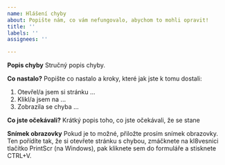 ```yaml
---
name: Hlášení chyby
about: Popište nám, co vám nefungovalo, abychom to mohli opravit!
title: ''
labels: ''
assignees: ''

---
```


**Popis chyby**
Stručný popis chyby.

**Co nastalo?**
Popište co nastalo a kroky, které jak jste k tomu dostali:
1. Otevřel/a jsem si stránku ...
2. Klikl/a jsem na ...
3. Zobrazila se chyba ...

**Co jste očekávali?**
Krátký popis toho, co jste očekávali, že se stane

**Snímek obrazovky**
Pokud je to možné, přiložte prosím snímek obrazovky. Ten pořídíte tak, že si otevřete stránku s chybou, zmáčknete na kl8vesnici tlačítko PrintScr (na Windows), pak kliknete sem do formuláře a stisknete CTRL+V.
